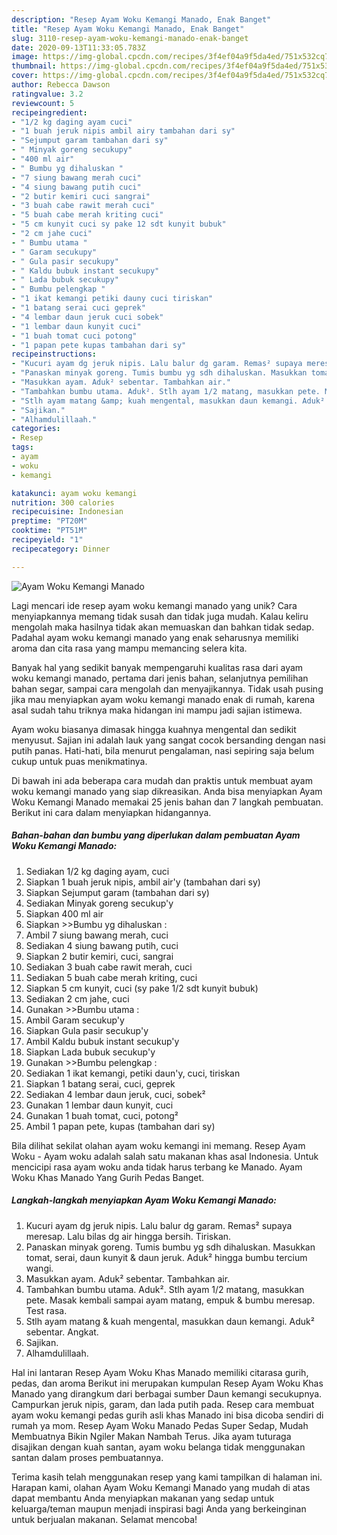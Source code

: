 ```yaml
---
description: "Resep Ayam Woku Kemangi Manado, Enak Banget"
title: "Resep Ayam Woku Kemangi Manado, Enak Banget"
slug: 3110-resep-ayam-woku-kemangi-manado-enak-banget
date: 2020-09-13T11:33:05.783Z
image: https://img-global.cpcdn.com/recipes/3f4ef04a9f5da4ed/751x532cq70/ayam-woku-kemangi-manado-foto-resep-utama.jpg
thumbnail: https://img-global.cpcdn.com/recipes/3f4ef04a9f5da4ed/751x532cq70/ayam-woku-kemangi-manado-foto-resep-utama.jpg
cover: https://img-global.cpcdn.com/recipes/3f4ef04a9f5da4ed/751x532cq70/ayam-woku-kemangi-manado-foto-resep-utama.jpg
author: Rebecca Dawson
ratingvalue: 3.2
reviewcount: 5
recipeingredient:
- "1/2 kg daging ayam cuci"
- "1 buah jeruk nipis ambil airy tambahan dari sy"
- "Sejumput garam tambahan dari sy"
- " Minyak goreng secukupy"
- "400 ml air"
- " Bumbu yg dihaluskan "
- "7 siung bawang merah cuci"
- "4 siung bawang putih cuci"
- "2 butir kemiri cuci sangrai"
- "3 buah cabe rawit merah cuci"
- "5 buah cabe merah kriting cuci"
- "5 cm kunyit cuci sy pake 12 sdt kunyit bubuk"
- "2 cm jahe cuci"
- " Bumbu utama "
- " Garam secukupy"
- " Gula pasir secukupy"
- " Kaldu bubuk instant secukupy"
- " Lada bubuk secukupy"
- " Bumbu pelengkap "
- "1 ikat kemangi petiki dauny cuci tiriskan"
- "1 batang serai cuci geprek"
- "4 lembar daun jeruk cuci sobek"
- "1 lembar daun kunyit cuci"
- "1 buah tomat cuci potong"
- "1 papan pete kupas tambahan dari sy"
recipeinstructions:
- "Kucuri ayam dg jeruk nipis. Lalu balur dg garam. Remas² supaya meresap. Lalu bilas dg air hingga bersih. Tiriskan."
- "Panaskan minyak goreng. Tumis bumbu yg sdh dihaluskan. Masukkan tomat, serai, daun kunyit &amp; daun jeruk. Aduk² hingga bumbu tercium wangi."
- "Masukkan ayam. Aduk² sebentar. Tambahkan air."
- "Tambahkan bumbu utama. Aduk². Stlh ayam 1/2 matang, masukkan pete. Masak kembali sampai ayam matang, empuk &amp; bumbu meresap. Test rasa."
- "Stlh ayam matang &amp; kuah mengental, masukkan daun kemangi. Aduk² sebentar. Angkat."
- "Sajikan."
- "Alhamdulillaah."
categories:
- Resep
tags:
- ayam
- woku
- kemangi

katakunci: ayam woku kemangi 
nutrition: 300 calories
recipecuisine: Indonesian
preptime: "PT20M"
cooktime: "PT51M"
recipeyield: "1"
recipecategory: Dinner

---
```



![Ayam Woku Kemangi Manado](https://img-global.cpcdn.com/recipes/3f4ef04a9f5da4ed/751x532cq70/ayam-woku-kemangi-manado-foto-resep-utama.jpg)

Lagi mencari ide resep ayam woku kemangi manado yang unik? Cara menyiapkannya memang tidak susah dan tidak juga mudah. Kalau keliru mengolah maka hasilnya tidak akan memuaskan dan bahkan tidak sedap. Padahal ayam woku kemangi manado yang enak seharusnya memiliki aroma dan cita rasa yang mampu memancing selera kita.

Banyak hal yang sedikit banyak mempengaruhi kualitas rasa dari ayam woku kemangi manado, pertama dari jenis bahan, selanjutnya pemilihan bahan segar, sampai cara mengolah dan menyajikannya. Tidak usah pusing jika mau menyiapkan ayam woku kemangi manado enak di rumah, karena asal sudah tahu triknya maka hidangan ini mampu jadi sajian istimewa.

Ayam woku biasanya dimasak hingga kuahnya mengental dan sedikit menyusut. Sajian ini adalah lauk yang sangat cocok bersanding dengan nasi putih panas. Hati-hati, bila menurut pengalaman, nasi sepiring saja belum cukup untuk puas menikmatinya.


Di bawah ini ada beberapa cara mudah dan praktis untuk membuat ayam woku kemangi manado yang siap dikreasikan. Anda bisa menyiapkan Ayam Woku Kemangi Manado memakai 25 jenis bahan dan 7 langkah pembuatan. Berikut ini cara dalam menyiapkan hidangannya.

<!--inarticleads1-->

##### Bahan-bahan dan bumbu yang diperlukan dalam pembuatan Ayam Woku Kemangi Manado:

1. Sediakan 1/2 kg daging ayam, cuci
1. Siapkan 1 buah jeruk nipis, ambil air&#39;y (tambahan dari sy)
1. Siapkan Sejumput garam (tambahan dari sy)
1. Sediakan  Minyak goreng secukup&#39;y
1. Siapkan 400 ml air
1. Siapkan  &gt;&gt;Bumbu yg dihaluskan :
1. Ambil 7 siung bawang merah, cuci
1. Sediakan 4 siung bawang putih, cuci
1. Siapkan 2 butir kemiri, cuci, sangrai
1. Sediakan 3 buah cabe rawit merah, cuci
1. Sediakan 5 buah cabe merah kriting, cuci
1. Siapkan 5 cm kunyit, cuci (sy pake 1/2 sdt kunyit bubuk)
1. Sediakan 2 cm jahe, cuci
1. Gunakan  &gt;&gt;Bumbu utama :
1. Ambil  Garam secukup&#39;y
1. Siapkan  Gula pasir secukup&#39;y
1. Ambil  Kaldu bubuk instant secukup&#39;y
1. Siapkan  Lada bubuk secukup&#39;y
1. Gunakan  &gt;&gt;Bumbu pelengkap :
1. Sediakan 1 ikat kemangi, petiki daun&#39;y, cuci, tiriskan
1. Siapkan 1 batang serai, cuci, geprek
1. Sediakan 4 lembar daun jeruk, cuci, sobek²
1. Gunakan 1 lembar daun kunyit, cuci
1. Gunakan 1 buah tomat, cuci, potong²
1. Ambil 1 papan pete, kupas (tambahan dari sy)


Bila dilihat sekilat olahan ayam woku kemangi ini memang. Resep Ayam Woku - Ayam woku adalah salah satu makanan khas asal Indonesia. Untuk mencicipi rasa ayam woku anda tidak harus terbang ke Manado. Ayam Woku Khas Manado Yang Gurih Pedas Banget. 

<!--inarticleads2-->

##### Langkah-langkah menyiapkan Ayam Woku Kemangi Manado:

1. Kucuri ayam dg jeruk nipis. Lalu balur dg garam. Remas² supaya meresap. Lalu bilas dg air hingga bersih. Tiriskan.
1. Panaskan minyak goreng. Tumis bumbu yg sdh dihaluskan. Masukkan tomat, serai, daun kunyit &amp; daun jeruk. Aduk² hingga bumbu tercium wangi.
1. Masukkan ayam. Aduk² sebentar. Tambahkan air.
1. Tambahkan bumbu utama. Aduk². Stlh ayam 1/2 matang, masukkan pete. Masak kembali sampai ayam matang, empuk &amp; bumbu meresap. Test rasa.
1. Stlh ayam matang &amp; kuah mengental, masukkan daun kemangi. Aduk² sebentar. Angkat.
1. Sajikan.
1. Alhamdulillaah.


Hal ini lantaran Resep Ayam Woku Khas Manado memiliki citarasa gurih, pedas, dan aroma Berikut ini merupakan kumpulan Resep Ayam Woku Khas Manado yang dirangkum dari berbagai sumber Daun kemangi secukupnya. Campurkan jeruk nipis, garam, dan lada putih pada. Resep cara membuat ayam woku kemangi pedas gurih asli khas Manado ini bisa dicoba sendiri di rumah ya mom. Resep Ayam Woku Manado Pedas Super Sedap, Mudah Membuatnya Bikin Ngiler Makan Nambah Terus. Jika ayam tuturaga disajikan dengan kuah santan, ayam woku belanga tidak menggunakan santan dalam proses pembuatannya. 

Terima kasih telah menggunakan resep yang kami tampilkan di halaman ini. Harapan kami, olahan Ayam Woku Kemangi Manado yang mudah di atas dapat membantu Anda menyiapkan makanan yang sedap untuk keluarga/teman maupun menjadi inspirasi bagi Anda yang berkeinginan untuk berjualan makanan. Selamat mencoba!
